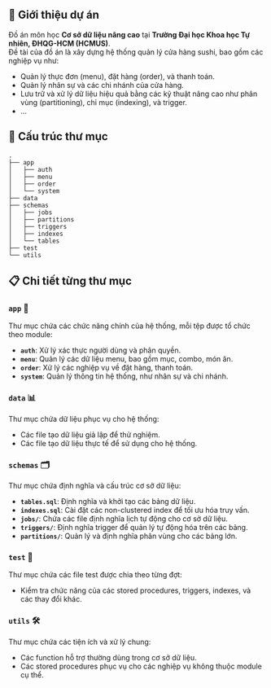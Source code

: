## 📖 Giới thiệu dự án

Đồ án môn học **Cơ sở dữ liệu nâng cao** tại **Trường Đại học Khoa học Tự nhiên, ĐHQG-HCM (HCMUS)**.  
Đề tài của đồ án là xây dựng hệ thống quản lý cửa hàng sushi, bao gồm các nghiệp vụ như:

- Quản lý thực đơn (menu), đặt hàng (order), và thanh toán.
- Quản lý nhân sự và các chi nhánh của cửa hàng.
- Lưu trữ và xử lý dữ liệu hiệu quả bằng các kỹ thuật nâng cao như phân vùng (partitioning), chỉ mục (indexing), và trigger.
- ...

## 📂 Cấu trúc thư mục

```plaintext
.
├── app
│   ├── auth
│   ├── menu
│   ├── order
│   └── system
├── data
├── schemas
│   ├── jobs
│   ├── partitions
│   ├── triggers
│   ├── indexes
│   └── tables
├── test
└── utils
```

## 📋 Chi tiết từng thư mục

### `app` 📌

Thư mục chứa các chức năng chính của hệ thống, mỗi tệp được tổ chức theo module:

- **`auth`**: Xử lý xác thực người dùng và phân quyền.
- **`menu`**: Quản lý các dữ liệu menu, bao gồm mục, combo, món ăn.
- **`order`**: Xử lý các nghiệp vụ về đặt hàng, thanh toán.
- **`system`**: Quản lý thông tin hệ thống, như nhân sự và chi nhánh.

### `data` 📊

Thư mục chứa dữ liệu phục vụ cho hệ thống:

- Các file tạo dữ liệu giả lập để thử nghiệm.
- Các file tạo dữ liệu thực tế để sử dụng cho hệ thống.

### `schemas` 🗂️

Thư mục chứa định nghĩa và cấu trúc cơ sở dữ liệu:

- **`tables.sql`**: Định nghĩa và khởi tạo các bảng dữ liệu.
- **`indexes.sql`**: Cài đặt các non-clustered index để tối ưu hóa truy vấn.
- **`jobs/`**: Chứa các file định nghĩa lịch tự động cho cơ sở dữ liệu.
- **`triggers/`**: Định nghĩa trigger để quản lý tự động hóa trên các bảng.
- **`partitions/`**: Quản lý và định nghĩa phân vùng cho các bảng lớn.

### `test` 🧪

Thư mục chứa các file test được chia theo từng đợt:

- Kiểm tra chức năng của các stored procedures, triggers, indexes, và các thay đổi khác.

### `utils` 🛠️

Thư mục chứa các tiện ích và xử lý chung:

- Các function hỗ trợ thường dùng trong cơ sở dữ liệu.
- Các stored procedures phục vụ cho các nghiệp vụ không thuộc module cụ thể.
